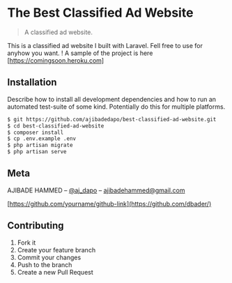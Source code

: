 # The Best Classified Ad Website 
>  A classified ad website.


This is a classified ad website I built with Laravel. Fell free to use for anyhow you want.
!
A sample of the project is here [https://comingsoon.heroku.com]

## Installation

Describe how to install all development dependencies and how to run an automated test-suite of some kind. Potentially do this for multiple platforms.

```sh
$ git https://github.com/ajibadedapo/best-classified-ad-website.git
$ cd best-classified-ad-website
$ composer install
$ cp .env.example .env
$ php artisan migrate
$ php artisan serve

```


## Meta

AJIBADE HAMMED – [@aj_dapo](https://twitter.com/aj_dapo) – ajibadehammed@gmail.com


[https://github.com/yourname/github-link](https://github.com/dbader/)

## Contributing

1. Fork it
2. Create your feature branch 
3. Commit your changes 
4. Push to the branch 
5. Create a new Pull Request

<!-- Markdown link & img dfn's -->
[npm-image]: https://img.shields.io/npm/v/datadog-metrics.svg?style=flat-square
[npm-url]: https://npmjs.org/package/datadog-metrics
[npm-downloads]: https://img.shields.io/npm/dm/datadog-metrics.svg?style=flat-square
[travis-image]: https://img.shields.io/travis/dbader/node-datadog-metrics/master.svg?style=flat-square
[travis-url]: https://travis-ci.org/dbader/node-datadog-metrics
[wiki]: https://github.com/yourname/yourproject/wiki
